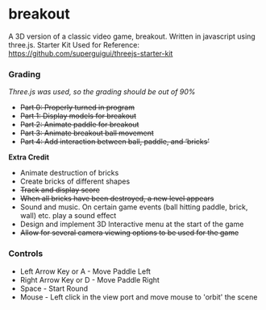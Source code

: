 # breakout
A 3D version of a classic video game, breakout. Written in javascript using three.js.
Starter Kit Used for Reference: https://github.com/superguigui/threejs-starter-kit

### Grading
*Three.js was used, so the grading should be out of 90%*
* ~~Part 0: Properly turned in program~~
* ~~Part 1: Display models for breakout~~
* ~~Part 2: Animate paddle for breakout~~
* ~~Part 3: Animate breakout ball movement~~
* ~~Part 4: Add interaction between ball, paddle, and ‘bricks’~~

**Extra Credit**
* Animate destruction of bricks
* Create bricks of different shapes
* ~~Track and display score~~
* ~~When all bricks have been destroyed, a new level appears~~
* Sound and music. On certain game events (ball hitting paddle, brick, wall) etc. play a sound effect
* Design and implement 3D Interactive menu at the start of the game
* ~~Allow for several camera viewing options to be used for the game~~

### Controls
* Left Arrow Key or A - Move Paddle Left
* Right Arrow Key or D - Move Paddle Right
* Space - Start Round
* Mouse - Left click in the view port and move mouse to 'orbit' the scene


